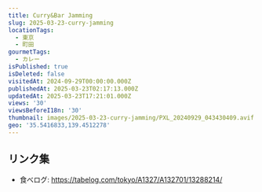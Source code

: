 ```yaml
---
title: Curry&Bar Jamming
slug: 2025-03-23-curry-jamming
locationTags:
  - 東京
  - 町田
gourmetTags:
  - カレー
isPublished: true
isDeleted: false
visitedAt: 2024-09-29T00:00:00.000Z
publishedAt: 2025-03-23T02:17:13.000Z
updatedAt: 2025-03-23T17:21:01.000Z
views: '30'
viewsBeforeI18n: '30'
thumbnail: images/2025-03-23-curry-jamming/PXL_20240929_043430409.avif
geo: '35.5416833,139.4512278'
---
```


## リンク集
- 食べログ: https://tabelog.com/tokyo/A1327/A132701/13288214/
